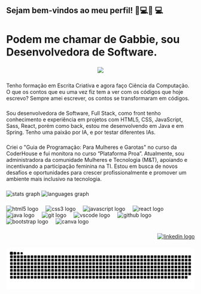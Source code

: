 <h2 align="left">Sejam bem-vindos ao meu perfil!  👩💻👩 💻</h2>

###

<h1 align="left">Podem me chamar de Gabbie, sou Desenvolvedora de Software.</h1>

###

<div align="center">
  <img height="400" src="https://pa1.aminoapps.com/7036/721a43e45eb494a0d6265cd53f8b0deec1cc6e49r1-350-196_hq.gif"  />
</div>

###

<p align="left">Tenho formação em Escrita Criativa e agora faço Ciência da Computação. O que os contos que eu uma vez fiz tem a ver com os códigos que hoje escrevo? Sempre amei escrever, os contos se transformaram em códigos.</p>

###

<p align="left">Sou desenvolvedora de Software, Full Stack, como front tenho conhecimento e experiência em projetos com HTML5, CSS, JavaScript, Sass, React, porém como back, estou me desenvolvendo em Java e em Spring. Tenho uma paixão por IA, e por testar diferentes IAs.</p>

###

<p align="left">Criei o "Guia de Programação: Para Mulheres e Garotas" no curso da CoderHouse e fui monitora no curso “Plataforma Proa”. Atualmente, sou administradora da comunidade Mulheres e Tecnologia (M&T), apoiando e incentivando a participação feminina na TI. Estou em busca de novos desafios e oportunidades para crescer profissionalmente e promover um ambiente mais inclusivo na tecnologia.</p>

###

<div align="left">
  <img src="https://github-readme-stats.vercel.app/api?username=GabiCath&hide_title=false&hide_rank=false&show_icons=true&include_all_commits=true&count_private=true&disable_animations=false&theme=radical&locale=en&hide_border=false&order=1" height="150" alt="stats graph"  />
  <img src="https://github-readme-stats.vercel.app/api/top-langs?username=GabiCath&locale=pt-br&hide_title=false&layout=compact&card_width=320&langs_count=10&theme=radical&hide_border=false&order=2" height="150" alt="languages graph"  />
</div>

###

<div align="left">
  <img src="https://cdn.jsdelivr.net/gh/devicons/devicon/icons/html5/html5-plain.svg" height="40" alt="html5 logo"  />
  <img width="12" />
  <img src="https://cdn.jsdelivr.net/gh/devicons/devicon/icons/css3/css3-plain.svg" height="40" alt="css3 logo"  />
  <img width="12" />
  <img src="https://cdn.jsdelivr.net/gh/devicons/devicon/icons/javascript/javascript-plain.svg" height="40" alt="javascript logo"  />
  <img width="12" />
  <img src="https://cdn.jsdelivr.net/gh/devicons/devicon/icons/react/react-original.svg" height="40" alt="react logo"  />
  <img width="12" />
  <img src="https://cdn.jsdelivr.net/gh/devicons/devicon/icons/java/java-original.svg" height="40" alt="java logo"  />
  <img width="12" />
  <img src="https://cdn.jsdelivr.net/gh/devicons/devicon/icons/git/git-original.svg" height="40" alt="git logo"  />
  <img width="12" />
  <img src="https://cdn.jsdelivr.net/gh/devicons/devicon/icons/vscode/vscode-original.svg" height="40" alt="vscode logo"  />
  <img width="12" />
  <img src="https://skillicons.dev/icons?i=github" height="40" alt="github logo"  />
  <img width="12" />
  <img src="https://cdn.jsdelivr.net/gh/devicons/devicon/icons/bootstrap/bootstrap-original.svg" height="40" alt="bootstrap logo"  />
  <img width="12" />
  <img src="https://cdn.jsdelivr.net/gh/devicons/devicon/icons/canva/canva-original.svg" height="40" alt="canva logo"  />
</div>

###

<div align="right">
  <a href="https://www.linkedin.com/in/gabriela-catharine-andreatta-profissionalmultidisciplinar/" target="_blank">
    <img src="https://raw.githubusercontent.com/maurodesouza/profile-readme-generator/master/src/assets/icons/social/linkedin/default.svg" width="52" height="40" alt="linkedin logo"  />
  </a>
</div>

###

<img src="https://raw.githubusercontent.com/GabiCath/GabiCath/output/snake.svg" alt="Snake animation" />

###
